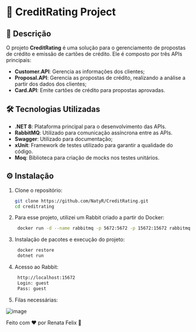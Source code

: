# 🚀 CreditRating Project


## 📝 Descrição

O projeto **CreditRating** é uma solução para o gerenciamento de propostas de crédito e emissão de cartões de crédito. Ele é composto por três APIs principais:

- **Customer.API**: Gerencia as informações dos clientes;
- **Proposal.API**: Gerencia as propostas de crédito, realizando a análise a partir dos dados dos clientes;
- **Card.API**: Emite cartões de crédito para propostas aprovadas.


## 🛠️ Tecnologias Utilizadas

- **.NET 8**: Plataforma principal para o desenvolvimento das APIs.
- **RabbitMQ**: Utilizado para comunicação assíncrona entre as APIs.
- **Swagger**: Utilizado para documentação;
- **xUnit**: Framework de testes utilizado para garantir a qualidade do código.
- **Moq**: Biblioteca para criação de mocks nos testes unitários.

## ⚙️ Instalação

1. Clone o repositório:

   ```bash
   git clone https://github.com/NatyR/CreditRating.git
   cd creditrating

2. Para esse projeto, utilizei um Rabbit criado a partir do Docker:

   ```bash
    docker run -d --name rabbitmq -p 5672:5672 -p 15672:15672 rabbitmq:3-management


3. Instalação de pacotes e execução do projeto:

   ```bash
    docker restore
    dotnet run


3. Acesso ao Rabbit:

   ```bash
    http://localhost:15672    
    Login: guest
    Pass: guest


4. Filas necessárias:
   
![image](https://github.com/user-attachments/assets/e37d7ccf-8671-40e1-a728-52e2af55dcd8)
   

Feito com ❤️ por Renata Felix 🚀

    

